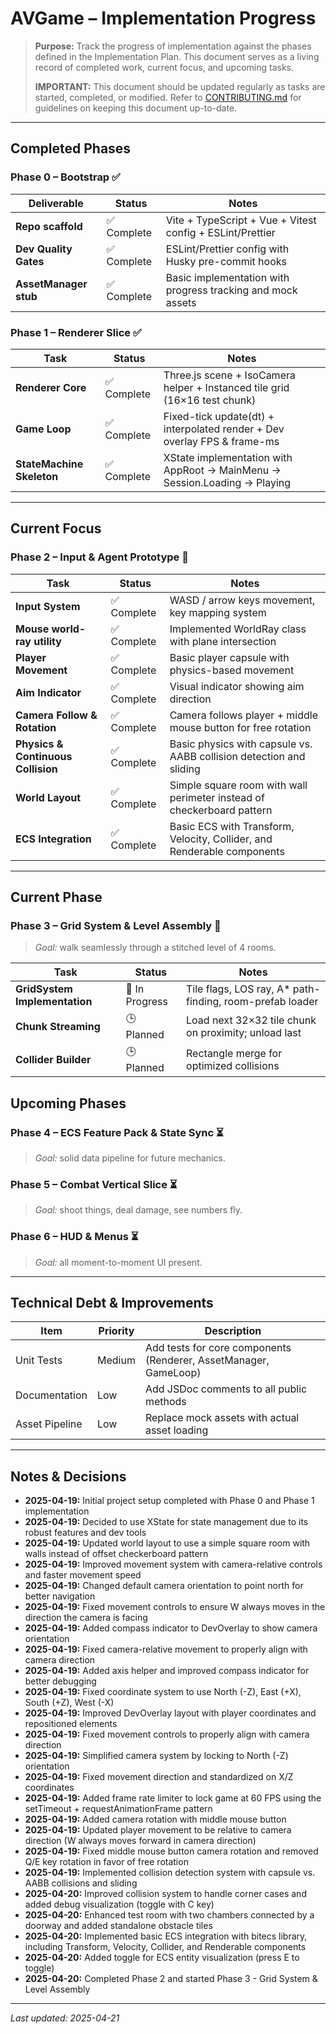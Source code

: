 # AVGame – Implementation Progress

> **Purpose:** Track the progress of implementation against the phases defined in the Implementation Plan. This document serves as a living record of completed work, current focus, and upcoming tasks.
>
> **IMPORTANT:** This document should be updated regularly as tasks are started, completed, or modified. Refer to [CONTRIBUTING.md](../CONTRIBUTING.md) for guidelines on keeping this document up-to-date.

---

## Completed Phases

### Phase 0 – Bootstrap ✅
| Deliverable | Status | Notes |
|-------------|--------|-------|
| **Repo scaffold** | ✅ Complete | Vite + TypeScript + Vue + Vitest config + ESLint/Prettier |
| **Dev Quality Gates** | ✅ Complete | ESLint/Prettier config with Husky pre-commit hooks |
| **AssetManager stub** | ✅ Complete | Basic implementation with progress tracking and mock assets |

### Phase 1 – Renderer Slice ✅
| Task | Status | Notes |
|------|--------|-------|
| **Renderer Core** | ✅ Complete | Three.js scene + IsoCamera helper + Instanced tile grid (16×16 test chunk) |
| **Game Loop** | ✅ Complete | Fixed-tick update(dt) + interpolated render + Dev overlay FPS & frame-ms |
| **StateMachine Skeleton** | ✅ Complete | XState implementation with AppRoot → MainMenu → Session.Loading → Playing |

---

## Current Focus

### Phase 2 – Input & Agent Prototype 🔄
| Task | Status | Notes |
|------|--------|-------|
| **Input System** | ✅ Complete | WASD / arrow keys movement, key mapping system |
| **Mouse world-ray utility** | ✅ Complete | Implemented WorldRay class with plane intersection |
| **Player Movement** | ✅ Complete | Basic player capsule with physics-based movement |
| **Aim Indicator** | ✅ Complete | Visual indicator showing aim direction |
| **Camera Follow & Rotation** | ✅ Complete | Camera follows player + middle mouse button for free rotation |
| **Physics & Continuous Collision** | ✅ Complete | Basic physics with capsule vs. AABB collision detection and sliding |
| **World Layout** | ✅ Complete | Simple square room with wall perimeter instead of checkerboard pattern |
| **ECS Integration** | ✅ Complete | Basic ECS with Transform, Velocity, Collider, and Renderable components |

---

## Current Phase

### Phase 3 – Grid System & Level Assembly 🔄
> *Goal:* walk seamlessly through a stitched level of 4 rooms.

| Task | Status | Notes |
|------|--------|-------|
| **GridSystem Implementation** | 🔄 In Progress | Tile flags, LOS ray, A* path-finding, room-prefab loader |
| **Chunk Streaming** | 🕒 Planned | Load next 32×32 tile chunk on proximity; unload last |
| **Collider Builder** | 🕒 Planned | Rectangle merge for optimized collisions |

## Upcoming Phases

### Phase 4 – ECS Feature Pack & State Sync ⏳
> *Goal:* solid data pipeline for future mechanics.

### Phase 5 – Combat Vertical Slice ⏳
> *Goal:* shoot things, deal damage, see numbers fly.

### Phase 6 – HUD & Menus ⏳
> *Goal:* all moment-to-moment UI present.

---

## Technical Debt & Improvements

| Item | Priority | Description |
|------|----------|-------------|
| Unit Tests | Medium | Add tests for core components (Renderer, AssetManager, GameLoop) |
| Documentation | Low | Add JSDoc comments to all public methods |
| Asset Pipeline | Low | Replace mock assets with actual asset loading |

---

## Notes & Decisions

- **2025-04-19:** Initial project setup completed with Phase 0 and Phase 1 implementation
- **2025-04-19:** Decided to use XState for state management due to its robust features and dev tools
- **2025-04-19:** Updated world layout to use a simple square room with walls instead of offset checkerboard pattern
- **2025-04-19:** Improved movement system with camera-relative controls and faster movement speed
- **2025-04-19:** Changed default camera orientation to point north for better navigation
- **2025-04-19:** Fixed movement controls to ensure W always moves in the direction the camera is facing
- **2025-04-19:** Added compass indicator to DevOverlay to show camera orientation
- **2025-04-19:** Fixed camera-relative movement to properly align with camera direction
- **2025-04-19:** Added axis helper and improved compass indicator for better debugging
- **2025-04-19:** Fixed coordinate system to use North (-Z), East (+X), South (+Z), West (-X)
- **2025-04-19:** Improved DevOverlay layout with player coordinates and repositioned elements
- **2025-04-19:** Fixed movement controls to properly align with camera direction
- **2025-04-19:** Simplified camera system by locking to North (-Z) orientation
- **2025-04-19:** Fixed movement direction and standardized on X/Z coordinates
- **2025-04-19:** Added frame rate limiter to lock game at 60 FPS using the setTimeout + requestAnimationFrame pattern
- **2025-04-19:** Added camera rotation with middle mouse button
- **2025-04-19:** Updated player movement to be relative to camera direction (W always moves forward in camera direction)
- **2025-04-19:** Fixed middle mouse button camera rotation and removed Q/E key rotation in favor of free rotation
- **2025-04-19:** Implemented collision detection system with capsule vs. AABB collisions and sliding
- **2025-04-20:** Improved collision system to handle corner cases and added debug visualization (toggle with C key)
- **2025-04-20:** Enhanced test room with two chambers connected by a doorway and added standalone obstacle tiles
- **2025-04-20:** Implemented basic ECS integration with bitecs library, including Transform, Velocity, Collider, and Renderable components
- **2025-04-20:** Added toggle for ECS entity visualization (press E to toggle)
- **2025-04-20:** Completed Phase 2 and started Phase 3 - Grid System & Level Assembly

---

*Last updated: 2025-04-21*
